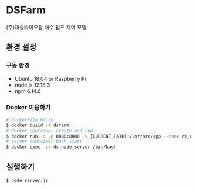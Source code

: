 # DSFarm
(주)대승바이오팜 배수 펌프 제어 모델

## 환경 설정

### 구동 환경

- Ubuntu 18.04 or Raspberry Pi
- node.js 12.18.3
- npm 6.14.6

### Docker 이용하기

```bash
# Dockerfile build
$ docker build -t dsfarm .
# docker container create and run
$ docker run -d -p 8080:8080 -v {CURRENT_PATH}:/usr/src/app --name ds_node_server dsfarm
# server container bash start
$ docker exec -it ds_node_server /bin/bash
```

## 실행하기

```bash
$ node server.js
```